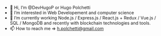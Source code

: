 - 👋 Hi, I’m @DevHugoP or Hugo Polchetti
- 👀 I’m interested in Web Developement and computer science
- 🌱 I’m currently working Node.js / Express.js / React.js + Redux / Vue.js / SQL / MongoDB and recently with blockchain technologies and tools.
- 📫 How to reach me => h.polchetti@gmail.com


                                               
<!---
DevHugoP/DevHugoP is a ✨ special ✨ repository because its `README.md` (this file) appears on your GitHub profile.
You can click the Preview link to take a look at your changes.
--->
